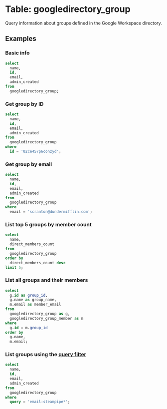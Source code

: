 # Table: googledirectory_group

Query information about groups defined in the Google Workspace directory.

## Examples

### Basic info

```sql
select
  name,
  id,
  email,
  admin_created
from
  googledirectory_group;
```

### Get group by ID

```sql
select
  name,
  id,
  email,
  admin_created
from
  googledirectory_group
where
  id = '02ce457p6conzyd';
```

### Get group by email

```sql
select
  name,
  id,
  email,
  admin_created
from
  googledirectory_group
where
  email = 'scranton@dundermifflin.com';
```

### List top 5 groups by member count

```sql
select
  name,
  direct_members_count
from
  googledirectory_group
order by
  direct_members_count desc
limit 5;
```

### List all groups and their members

```sql
select
  g.id as group_id,
  g.name as group_name,
  m.email as member_email
from
  googledirectory_group as g,
  googledirectory_group_member as m
where
  g.id = m.group_id
order by
  g.name,
  m.email;
```

### List groups using the [query filter](https://developers.google.com/admin-sdk/directory/v1/guides/search-groups)

```sql
select
  name,
  id,
  email,
  admin_created
from
  googledirectory_group
where
  query = 'email:steampipe*';
```
